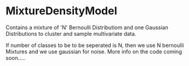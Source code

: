 # MixtureDensityModel
Contains a mixture of 'N' Bernoulli Distributiom and one Gaussian Distributions to cluster and sample multivariate data. 

If number of classes to be to be seperated is N, then we use N bernoulli Mixtures and we use gaussian for noise. 
More info on the code coming soon.....
